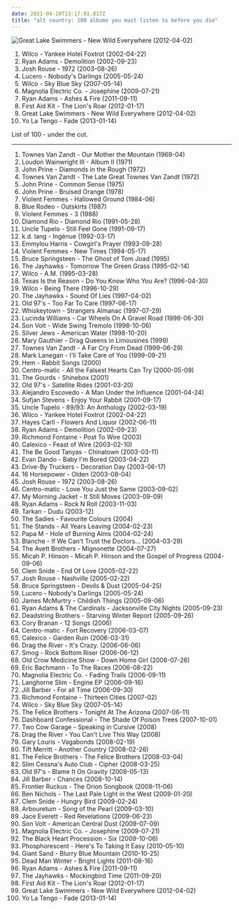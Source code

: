 ```yaml
---
date: 2021-04-10T13:17:01.817Z
title: "alt country: 100 albums you must listen to before you die"
---
```

![Great Lake Swimmers - New Wild Everywhere (2012-04-02)](http://coverartarchive.org/release/3d67f630-15d5-4a80-a6b7-fedbd85965cb/3846383791-500.jpg "Great Lake Swimmers - New Wild Everywhere (2012-04-02)")
<ol class="albums">
<li data-cover="http://coverartarchive.org/release/667f92d8-2ea5-49fd-914b-54f955622ea9/3636036495-500.jpg" data-tags="indie, alt-country" role="button">Wilco - Yankee Hotel Foxtrot (2002-04-22)</li>
<li data-cover="http://coverartarchive.org/release/d15bdbc1-11ac-3c28-8619-c445ffbe390a/2986614652-500.jpg" data-tags="alt-country, 2000s" role="button">Ryan Adams - Demolition (2002-09-23)</li>
<li data-cover="https://img.discogs.com/is7TAuevkRtEgpoloPGOjOU16Bc=/fit-in/599x600/filters:strip_icc():format(jpeg):mode_rgb():quality(90)/discogs-images/R-1377651-1294688574.jpeg.jpg" data-tags="indie, start to finish albums, purchased 07" role="button">Josh Rouse - 1972 (2003-08-26)</li>
<li data-cover="https://img.discogs.com/cF-rcH_dZJjoANDvO30Aoad0KrM=/fit-in/600x600/filters:strip_icc():format(jpeg):mode_rgb():quality(90)/discogs-images/R-5977748-1561111193-8154.jpeg.jpg" data-tags="rock, alt-country, alt country, southern rock, memphis, emt album 2005, good album, my top albums, memphis punk, allmusicl" role="button">Lucero - Nobody's Darlings (2005-05-24)</li>
<li data-cover="https://img.discogs.com/5-3xRWkZEVMFuGiugonN3mHExrE=/fit-in/600x608/filters:strip_icc():format(jpeg):mode_rgb():quality(90)/discogs-images/R-1178632-1472822902-4865.jpeg.jpg" data-tags="indie" role="button">Wilco - Sky Blue Sky (2007-05-14)</li>
<li data-cover="http://coverartarchive.org/release/0df19cac-877c-4dae-9c09-83f1509ee181/21009277200-500.jpg" data-tags="indie, alt country" role="button">Magnolia Electric Co. - Josephine (2009-07-21)</li>
<li data-cover="http://coverartarchive.org/release/513486c0-cbc3-4c88-a056-08ec7c5e41c0/15459840968-500.jpg" data-tags="americana, alt-country, ryan adams" role="button">Ryan Adams - Ashes & Fire (2011-09-11)</li>
<li data-cover="http://coverartarchive.org/release/dd28bdf0-4610-49ac-97db-800dcff5cca6/10744966085-500.jpg" data-tags="folk" role="button">First Aid Kit - The Lion's Roar (2012-01-17)</li>
<li data-cover="http://coverartarchive.org/release/3d67f630-15d5-4a80-a6b7-fedbd85965cb/3846383791-500.jpg" data-tags="indie, folk, alt country, remember, nettwerk records" role="button">Great Lake Swimmers - New Wild Everywhere (2012-04-02)</li>
<li data-cover="http://coverartarchive.org/release/306adcf4-39b2-4706-919a-f960cc7a1c48/2930110026-500.jpg" data-tags="indie, indie rock, 10s" role="button">Yo La Tengo - Fade (2013-01-14)</li>
</ol>
List of 100 - under the cut.
<!-- more -->

_________________

<ol class="albums">
<li data-cover="https://img.discogs.com/5GB_YywyYox8jr8m1MAseKxL940=/fit-in/600x594/filters:strip_icc():format(jpeg):mode_rgb():quality(90)/discogs-images/R-2120652-1485622460-8194.jpeg.jpg" data-tags="singer-songwriter, folk, americana" role="button">
Townes Van Zandt - Our Mother the Mountain (1969-04)
</li>
<li data-cover="https://img.discogs.com/Ts9y6Sn0VUdDgU97HmHo22OjEfM=/fit-in/600x601/filters:strip_icc():format(jpeg):mode_rgb():quality(90)/discogs-images/R-1734928-1450028060-9608.jpeg.jpg" data-tags="folk, singer-songwriter" role="button">
Loudon Wainwright III - Album II (1971)
</li>
<li data-cover="http://coverartarchive.org/release/bfe6e047-1b4c-3cee-ad79-a743bc6cf804/20623901363-500.jpg" data-tags="alt-country" role="button">
John Prine - Diamonds in the Rough (1972)
</li>
<li data-cover="https://img.discogs.com/o6XbiSmf8w1DVqNx7HrRrzkaE0M=/fit-in/200x200/filters:strip_icc():format(jpeg):mode_rgb():quality(90)/discogs-images/R-2083599-1265496412.jpeg.jpg" data-tags="70s" role="button">
Townes Van Zandt - The Late Great Townes Van Zandt (1972)
</li>
<li data-cover="http://coverartarchive.org/release/64bf6170-793e-3614-8330-1d6e61576375/4202547805-500.jpg" data-tags="70s, folk, singer-songwriter, americana, alt country, the poets, the harrisburg family band, lorcas" role="button">
John Prine - Common Sense (1975)
</li>
<li data-cover="http://coverartarchive.org/release/5bb6f0bd-e15d-4865-bfb4-b8f9bde7ef8d/4490601457-500.jpg" data-tags="singer-songwriter" role="button">
John Prine - Bruised Orange (1978)
</li>
<li data-cover="https://img.discogs.com/QDW8ixyk43BQA4VcSZZHzlY3MuM=/fit-in/500x500/filters:strip_icc():format(jpeg):mode_rgb():quality(90)/discogs-images/R-866408-1346396980-5312.jpeg.jpg" data-tags="alternative, 80s, folk punk" role="button">
Violent Femmes - Hallowed Ground (1984-06)
</li>
<li data-cover="http://coverartarchive.org/release/9b3e8c3e-5cdd-4e50-b448-fde6e05c72d3/4543193438-500.jpg" data-tags="alt country" role="button">
Blue Rodeo - Outskirts (1987)
</li>
<li data-cover="http://coverartarchive.org/release/7f7373e8-5e62-451f-8098-53a269364510/14903148792-500.jpg" data-tags="indie, rock, 80s, punk, alternative, college rock, post-punk, american, alt-country, male vocalist, folk punk, alt country, lies, inspiring, not good, sjc, tdhassociation" role="button">
Violent Femmes - 3 (1988)
</li>
<li data-cover="http://coverartarchive.org/release/340d816c-16ef-4227-82db-95e4f91b3964/28736823539-500.jpg" data-tags="country" role="button">
Diamond Rio - Diamond Rio (1991-05-28)
</li>
<li data-cover="https://img.discogs.com/PqD4V5GCVuTqdWD1zS_M3u5DPck=/fit-in/300x300/filters:strip_icc():format(jpeg):mode_rgb():quality(90)/discogs-images/R-3504333-1333048227.jpeg.jpg" data-tags="country, alt-country" role="button">
Uncle Tupelo - Still Feel Gone (1991-09-17)
</li>
<li data-cover="http://coverartarchive.org/release/bcea85cd-6bf6-4e35-bf57-63b24bd193e3/2686537879-500.jpg" data-tags="singer-songwriter, female vocalist, kd lang" role="button">
k.d. lang - Ingénue (1992-03-17)
</li>
<li data-cover="https://img.discogs.com/fyoDS43t0DpEHgGYOWdvXjj5NTU=/fit-in/551x551/filters:strip_icc():format(jpeg):mode_rgb():quality(90)/discogs-images/R-3781371-1344171603-5524.jpeg.jpg" data-tags="folk" role="button">
Emmylou Harris - Cowgirl's Prayer (1993-09-28)
</li>
<li data-cover="http://coverartarchive.org/release/dd954e99-560b-359d-9c1b-850bc1c05762/3025403629-500.jpg" data-tags="90s, folk punk" role="button">
Violent Femmes - New Times (1994-05-17)
</li>
<li data-cover="http://coverartarchive.org/release/f6403fc4-2225-41f0-b006-69461fe3d4d7/6753474012-500.jpg" data-tags="rock, singer-songwriter, 90s, folk, folk rock" role="button">
Bruce Springsteen - The Ghost of Tom Joad (1995)
</li>
<li data-cover="http://coverartarchive.org/release/b402178b-e511-4340-9002-3dc2cbe31b5b/24710309425-500.jpg" data-tags="alt-country, americana" role="button">
The Jayhawks - Tomorrow The Green Grass (1995-02-14)
</li>
<li data-cover="https://img.discogs.com/-AdtvsE-oHdu5agpfmDPGVfemRE=/fit-in/600x600/filters:strip_icc():format(jpeg):mode_rgb():quality(90)/discogs-images/R-682662-1490494434-8100.png.jpg" data-tags="alt-country" role="button">
Wilco - A.M. (1995-03-28)
</li>
<li data-cover="http://coverartarchive.org/release/a2dee556-67c1-413e-9084-b0e03ad2f648/16938821333-500.jpg" data-tags="emo" role="button">
Texas Is the Reason - Do You Know Who You Are? (1996-04-30)
</li>
<li data-cover="http://coverartarchive.org/release/d18b273a-4987-4594-a4db-419454c7e113/2013460549-500.jpg" data-tags="alt-country, 90s" role="button">
Wilco - Being There (1996-10-29)
</li>
<li data-cover="http://coverartarchive.org/release/57ae7578-e4c9-4f20-9c31-6085597843a5/16096999009-500.jpg" data-tags="americana" role="button">
The Jayhawks - Sound Of Lies (1997-04-02)
</li>
<li data-cover="http://coverartarchive.org/release/4f011457-2953-4a80-a00d-cb5a22dfae5d/24132483982-500.jpg" data-tags="alt-country, americana, 90s" role="button">
Old 97's - Too Far To Care (1997-06-17)
</li>
<li data-cover="https://img.discogs.com/DPXykrJLEsfWDftE5ewzKXttR0U=/fit-in/600x600/filters:strip_icc():format(jpeg):mode_rgb():quality(90)/discogs-images/R-1315068-1494720817-1257.jpeg.jpg" data-tags="americana, alt-country, whiskeytown" role="button">
Whiskeytown - Strangers Almanac (1997-07-29)
</li>
<li data-cover="http://coverartarchive.org/release/36876f89-c7fb-4b08-87ac-8f4f82bfd02e/6139546167-500.jpg" data-tags="alt-country" role="button">
Lucinda Williams - Car Wheels On A Gravel Road (1998-06-30)
</li>
<li data-cover="http://coverartarchive.org/release/8560a8ba-59fe-4b43-855f-7061a08c95f6/5262525500-500.jpg" data-tags="americana" role="button">
Son Volt - Wide Swing Tremolo (1998-10-06)
</li>
<li data-cover="https://img.discogs.com/n0rEsIRhAgZo9rDRLCP6Y3WxgnA=/fit-in/170x170/filters:strip_icc():format(jpeg):mode_rgb():quality(90)/discogs-images/R-368162-1104497072.jpg.jpg" data-tags="indie, 90s" role="button">
Silver Jews - American Water (1998-10-20)
</li>
<li data-cover="http://coverartarchive.org/release/ba62578d-6e37-462c-99a9-561fb60b14ca/24754125331-500.jpg" data-tags="singer-songwriter, acoustic, americana" role="button">
Mary Gauthier - Drag Queens in Limousines (1999)
</li>
<li data-cover="http://coverartarchive.org/release/45d16e51-18a6-3dff-8125-b69c5e4d38ea/5058926689-500.jpg" data-tags="folk, singer-songwriter, americana, alt country, the poets, the harrisburg family band" role="button">
Townes Van Zandt - A Far Cry From Dead (1999-06-29)
</li>
<li data-cover="http://coverartarchive.org/release/0a4569a0-63c2-49e5-ab64-2eb87157e8c8/2948168281-500.jpg" data-tags="plotters albums" role="button">
Mark Lanegan - I'll Take Care of You (1999-09-21)
</li>
<li data-cover="https://img.discogs.com/mzrlfh0QWWb39FzQZz6tWxtTFdg=/fit-in/600x600/filters:strip_icc():format(jpeg):mode_rgb():quality(90)/discogs-images/R-958023-1177482020.jpeg.jpg" data-tags="female vocalists" role="button">
Hem - Rabbit Songs (2000)
</li>
<li data-cover="https://img.discogs.com/ui5Ze89iJMBUJjfVrmMZh9vQS7o=/fit-in/500x500/filters:strip_icc():format(jpeg):mode_rgb():quality(90)/discogs-images/R-2003111-1257923133.jpeg.jpg" data-tags="alt country" role="button">
Centro-matic - All the Falsest Hearts Can Try (2000-05-09)
</li>
<li data-cover="http://coverartarchive.org/release/751d8589-cd1f-4bdb-b4c5-505d967ee074/9436028709-500.jpg" data-tags="country, americana, alt-country" role="button">
The Gourds - Shinebox (2001)
</li>
<li data-cover="http://coverartarchive.org/release/6d48892a-7e96-4301-bd59-b93ba8b9bce0/22125618364-500.jpg" data-tags="alt-country" role="button">
Old 97's - Satellite Rides (2001-03-20)
</li>
<li data-cover="http://coverartarchive.org/release/0a805b94-52b6-4c74-8eff-744d213f9d2e/23131353441-500.jpg" data-tags="rock, singer-songwriter, americana" role="button">
Alejandro Escovedo - A Man Under the Influence (2001-04-24)
</li>
<li data-cover="http://coverartarchive.org/release/dab7d7c9-2830-4acc-9534-72dbf1f022eb/2655230441-500.jpg" data-tags="electronic" role="button">
Sufjan Stevens - Enjoy Your Rabbit (2001-09-17)
</li>
<li data-cover="http://coverartarchive.org/release/7526f28a-fd50-46b5-8913-7b4b0c337ba7/4138111728-500.jpg" data-tags="country, alt country" role="button">
Uncle Tupelo - 89/93: An Anthology (2002-03-19)
</li>
<li data-cover="http://coverartarchive.org/release/667f92d8-2ea5-49fd-914b-54f955622ea9/3636036495-500.jpg" data-tags="indie, alt-country" role="button">
Wilco - Yankee Hotel Foxtrot (2002-04-22)
</li>
<li data-cover="http://coverartarchive.org/release/d24dc3d7-4d3a-4746-bd0a-65ed490a17c3/17564464104-500.jpg" data-tags="country, americana, blues, alt-country" role="button">
Hayes Carll - Flowers And Liquor (2002-06-11)
</li>
<li data-cover="http://coverartarchive.org/release/d15bdbc1-11ac-3c28-8619-c445ffbe390a/2986614652-500.jpg" data-tags="alt-country, 2000s" role="button">
Ryan Adams - Demolition (2002-09-23)
</li>
<li data-cover="http://coverartarchive.org/release/910fe8e4-c4e1-4d30-bfed-fc7b419c9b8b/27133397719-500.jpg" data-tags="americana, alt-country" role="button">
Richmond Fontaine - Post To Wire (2003)
</li>
<li data-cover="http://coverartarchive.org/release/1d22deda-5427-4b32-83c3-d36a369c2070/15971902789-500.jpg" data-tags="americana" role="button">
Calexico - Feast of Wire (2003-02-10)
</li>
<li data-cover="https://img.discogs.com/wXWlv5OPTINy4uKy4SFJ2odC_No=/fit-in/500x500/filters:strip_icc():format(jpeg):mode_rgb():quality(90)/discogs-images/R-1043165-1187395720.jpeg.jpg" data-tags="folk" role="button">
The Be Good Tanyas - Chinatown (2003-03-11)
</li>
<li data-cover="http://coverartarchive.org/release/aa51c84c-d61f-37e3-b285-241a2a89a4bd/15549971613-500.jpg" data-tags="folk" role="button">
Evan Dando - Baby I'm Bored (2003-04-22)
</li>
<li data-cover="http://coverartarchive.org/release/15f53c91-d9c0-40b0-920f-cc62cdfb63eb/15448153144-500.jpg" data-tags="southern rock, alt-country" role="button">
Drive-By Truckers - Decoration Day (2003-06-17)
</li>
<li data-cover="http://coverartarchive.org/release/d636f961-13b9-35a7-834b-52431d503892/1966538853-500.jpg" data-tags="alt-country, post-punk" role="button">
16 Horsepower - Olden (2003-08-04)
</li>
<li data-cover="https://img.discogs.com/is7TAuevkRtEgpoloPGOjOU16Bc=/fit-in/599x600/filters:strip_icc():format(jpeg):mode_rgb():quality(90)/discogs-images/R-1377651-1294688574.jpeg.jpg" data-tags="indie, start to finish albums, purchased 07" role="button">
Josh Rouse - 1972 (2003-08-26)
</li>
<li data-cover="http://coverartarchive.org/release/9d881edb-525b-338e-8ac3-f676ae62a0bd/18894776797-500.jpg" data-tags="americana, alt-country, alt country, apricot, centro fuzz, new americana, american indie, the dc - 00s, b2003, the poets, alt-cr, the harrisburg family band" role="button">
Centro-matic - Love You Just the Same (2003-09-02)
</li>
<li data-cover="https://img.discogs.com/VJB1rFlOG6ZH8Uq_T0r9BxdfUTQ=/fit-in/600x595/filters:strip_icc():format(jpeg):mode_rgb():quality(90)/discogs-images/R-7107450-1433888454-3100.jpeg.jpg" data-tags="2003, rock" role="button">
My Morning Jacket - It Still Moves (2003-09-09)
</li>
<li data-cover="http://coverartarchive.org/release/95af8ca5-8f40-42c3-815b-461f36018d24/4803477506-500.jpg" data-tags="rock" role="button">
Ryan Adams - Rock N Roll (2003-11-03)
</li>
<li data-cover="https://img.discogs.com/E_RO0q-pozYCBB0DWO8MAREXKg4=/fit-in/600x600/filters:strip_icc():format(jpeg):mode_rgb():quality(90)/discogs-images/R-7318965-1476958843-7101.jpeg.jpg" data-tags="dudu, tarkan" role="button">
Tarkan - Dudu (2003-12)
</li>
<li data-cover="http://coverartarchive.org/release/c4754ba5-6ebe-49ac-8864-a016dfbb1aa7/22020134807-500.jpg" data-tags="canadian, psychedelic, alt-country" role="button">
The Sadies - Favourite Colours (2004)
</li>
<li data-cover="https://img.discogs.com/Ll4UmHzi8za-g1vIYRxqR4pnTTY=/fit-in/600x586/filters:strip_icc():format(jpeg):mode_rgb():quality(90)/discogs-images/R-509839-1605614053-3155.jpeg.jpg" data-tags="indie, liverpool" role="button">
The Stands - All Years Leaving (2004-02-23)
</li>
<li data-cover="https://img.discogs.com/acRrkMBO_ENG4rqBEhl9zcUDMwk=/fit-in/600x602/filters:strip_icc():format(jpeg):mode_rgb():quality(90)/discogs-images/R-247329-1392151527-9819.jpeg.jpg" data-tags="folk, singer-songwriter, americana, alt country, naked covers, the poets, the harrisburg family band, allmusicp, lorcas" role="button">
Papa M - Hole of Burning Alms (2004-02-24)
</li>
<li data-cover="http://coverartarchive.org/release/aacef983-5fd6-4db8-bfce-61003ec6510a/17155303619-500.jpg" data-tags="alt-country" role="button">
Blanche - If We Can't Trust the Doctors... (2004-03-29)
</li>
<li data-cover="http://coverartarchive.org/release/a573d1b4-528b-479f-bdc7-47fbaecaa55a/22168138576-500.jpg" data-tags="folk" role="button">
The Avett Brothers - Mignonette (2004-07-27)
</li>
<li data-cover="http://coverartarchive.org/release/c4ae628c-e5b1-488a-a020-908915323088/27637024719-500.jpg" data-tags="indie, folk" role="button">
Micah P. Hinson - Micah P. Hinson and the Gospel of Progress (2004-09-06)
</li>
<li data-cover="https://img.discogs.com/Al4LRLb8bLBwQYpAgK8atsK1htk=/fit-in/600x591/filters:strip_icc():format(jpeg):mode_rgb():quality(90)/discogs-images/R-1231365-1282772334.jpeg.jpg" data-tags="cosmic american music" role="button">
Clem Snide - End Of Love (2005-02-22)
</li>
<li data-cover="http://coverartarchive.org/release/a6d8c013-997d-4858-8d87-00f823b49771/19888930029-500.jpg" data-tags="singer-songwriter" role="button">
Josh Rouse - Nashville (2005-02-22)
</li>
<li data-cover="http://coverartarchive.org/release/dd145ca9-034b-4c1f-b743-507267b1b85e/23678926503-500.jpg" data-tags="rock, singer-songwriter" role="button">
Bruce Springsteen - Devils & Dust (2005-04-25)
</li>
<li data-cover="https://img.discogs.com/cF-rcH_dZJjoANDvO30Aoad0KrM=/fit-in/600x600/filters:strip_icc():format(jpeg):mode_rgb():quality(90)/discogs-images/R-5977748-1561111193-8154.jpeg.jpg" data-tags="rock, alt-country, alt country, southern rock, memphis, emt album 2005, good album, my top albums, memphis punk, allmusicl" role="button">
Lucero - Nobody's Darlings (2005-05-24)
</li>
<li data-cover="https://img.discogs.com/7GgSkS-kefa3tjaalvpL_ltclqY=/fit-in/300x300/filters:strip_icc():format(jpeg):mode_rgb():quality(90)/discogs-images/R-3573831-1335818875.jpeg.jpg" data-tags="singer-songwriter, country, alt-country" role="button">
James McMurtry - Childish Things (2005-09-06)
</li>
<li data-cover="http://coverartarchive.org/release/defa1d7d-348e-4398-a155-1a3229201972/15459826827-500.jpg" data-tags="rock, singer-songwriter, alt-country, ryan adams" role="button">
Ryan Adams & The Cardinals - Jacksonville City Nights (2005-09-23)
</li>
<li data-cover="http://coverartarchive.org/release/0d98a30e-e552-48ef-907c-ac38d4d9fda3/19958374624-500.jpg" data-tags="americana, alt-country" role="button">
Deadstring Brothers - Starving Winter Report (2005-09-26)
</li>
<li data-cover="https://img.discogs.com/fxk4j1k-ofkUfAvw7C6r7Rc6J0c=/fit-in/425x425/filters:strip_icc():format(jpeg):mode_rgb():quality(90)/discogs-images/R-6247724-1414700393-9129.jpeg.jpg" data-tags="alternative country, memphis" role="button">
Cory Branan - 12 Songs (2006)
</li>
<li data-cover="http://coverartarchive.org/release/ad3bdaf3-12bb-4ba5-b48b-41848c9d7598/28249558241-500.jpg" data-tags="rock, americana, alt-country, alt country, the harrisburg family band, band records" role="button">
Centro-matic - Fort Recovery (2006-03-07)
</li>
<li data-cover="http://coverartarchive.org/release/61e933ae-208d-36fe-8dbc-fa0411780514/4021935438-500.jpg" data-tags="americana" role="button">
Calexico - Garden Ruin (2006-03-31)
</li>
<li data-cover="https://img.discogs.com/9PciA1TRn9xh9a9lBOI0bnvtD8M=/fit-in/600x600/filters:strip_icc():format(jpeg):mode_rgb():quality(90)/discogs-images/R-3454088-1531958124-7354.jpeg.jpg" data-tags="pedal steel, 8 out of 10" role="button">
Drag the River - It's Crazy. (2006-06-06)
</li>
<li data-cover="https://img.discogs.com/lB3Ai7YX6CV320MJMzzH0aIFqRw=/fit-in/600x528/filters:strip_icc():format(jpeg):mode_rgb():quality(90)/discogs-images/R-1960491-1255146242.jpeg.jpg" data-tags="alt country, austin, loving-melancholy-sweet" role="button">
Smog - Rock Bottom Riser (2006-06-12)
</li>
<li data-cover="http://coverartarchive.org/release/857f89b3-6573-4d61-becf-237874914397/4113163039-500.jpg" data-tags="american roots" role="button">
Old Crow Medicine Show - Down Home Girl (2006-07-26)
</li>
<li data-cover="http://coverartarchive.org/release/ac436dff-e730-464a-933a-a9c42632563e/20219843552-500.jpg" data-tags="indie, revolution, folk, alt country, no depression" role="button">
Eric Bachmann - To The Races (2006-08-22)
</li>
<li data-cover="https://img.discogs.com/Y7f1_Rw6oY7uLi7SFUEiP83VYJA=/fit-in/500x500/filters:strip_icc():format(jpeg):mode_rgb():quality(90)/discogs-images/R-776138-1576587513-7678.jpeg.jpg" data-tags="folk, americana, 00s, folk-country" role="button">
Magnolia Electric Co. - Fading Trails (2006-09-11)
</li>
<li data-cover="http://coverartarchive.org/release/ae3d6172-0916-44c7-9197-a357f276196f/11742130167-500.jpg" data-tags="alt country, emusic" role="button">
Langhorne Slim - Engine EP (2006-09-16)
</li>
<li data-cover="http://coverartarchive.org/release/415e9858-4778-4e59-b425-f3ef49a53969/17545285494-500.jpg" data-tags="female vocalists, canadian" role="button">
Jill Barber - For all Time (2006-09-30)
</li>
<li data-cover="https://img.discogs.com/O55sVATz4rN_J3xarQKi6d2Xwo4=/fit-in/600x589/filters:strip_icc():format(jpeg):mode_rgb():quality(90)/discogs-images/R-1636135-1490076964-8196.jpeg.jpg" data-tags="alt-country" role="button">
Richmond Fontaine - Thirteen Cities (2007-02)
</li>
<li data-cover="https://img.discogs.com/5-3xRWkZEVMFuGiugonN3mHExrE=/fit-in/600x608/filters:strip_icc():format(jpeg):mode_rgb():quality(90)/discogs-images/R-1178632-1472822902-4865.jpeg.jpg" data-tags="indie" role="button">
Wilco - Sky Blue Sky (2007-05-14)
</li>
<li data-cover="https://img.discogs.com/iXtso8uS7CmQZOm6SRWcFTQD9Gc=/fit-in/600x601/filters:strip_icc():format(jpeg):mode_rgb():quality(90)/discogs-images/R-2438487-1516299915-5139.jpeg.jpg" data-tags="americana, alt country, the devil and the deep blue sea, just another folk singer, the way you look, the merch grrls, teh typos" role="button">
The Felice Brothers - Tonight At The Arizona (2007-06-11)
</li>
<li data-cover="https://img.discogs.com/WOF7raIoLouZaJKqPANneAjx6o8=/fit-in/500x500/filters:strip_icc():format(jpeg):mode_rgb():quality(90)/discogs-images/R-3999652-1351882712-6546.jpeg.jpg" data-tags="acoustic" role="button">
Dashboard Confessional - The Shade Of Poison Trees (2007-10-01)
</li>
<li data-cover="https://img.discogs.com/O0uPhF6iQLMTbEv3yCqO12zosNY=/fit-in/300x300/filters:strip_icc():format(jpeg):mode_rgb():quality(90)/discogs-images/R-2900172-1306342981.jpeg.jpg" data-tags="alt-country, southern rock" role="button">
Two Cow Garage - Speaking in Cursive (2008)
</li>
<li data-cover="https://img.discogs.com/kZSVPN1P9lDEAwtamlRxpLyG5hs=/fit-in/300x300/filters:strip_icc():format(jpeg):mode_rgb():quality(90)/discogs-images/R-2238494-1271625663.jpeg.jpg" data-tags="country, americana, alt-country, colorado" role="button">
Drag the River - You Can't Live This Way (2008)
</li>
<li data-cover="http://coverartarchive.org/release/29e1adee-eb33-4668-b995-42a8c2161202/22038098400-500.jpg" data-tags="alt country, 00s" role="button">
Gary Louris - Vagabonds (2008-02-19)
</li>
<li data-cover="http://coverartarchive.org/release/3535eae4-1447-4f66-af70-1ef173837db5/16252640451-500.jpg" data-tags="country, alt-country" role="button">
Tift Merritt - Another Country (2008-02-26)
</li>
<li data-cover="https://img.discogs.com/Sum2141OEf8MaF45cHmGO9FOVMg=/fit-in/360x360/filters:strip_icc():format(jpeg):mode_rgb():quality(90)/discogs-images/R-1514551-1225317969.jpeg.jpg" data-tags="folk" role="button">
The Felice Brothers - The Felice Brothers (2008-03-04)
</li>
<li data-cover="http://coverartarchive.org/release/e0655004-230d-4448-b261-57e8d519b421/16226403581-500.jpg" data-tags="alternative, americana, alt-country, alt country" role="button">
Slim Cessna's Auto Club - Cipher (2008-03-25)
</li>
<li data-cover="http://coverartarchive.org/release/546a5081-9648-4ec6-a745-af0553269984/23315109832-500.jpg" data-tags="americana, alt country, megu007, the poets, the devil and the deep blue sea, just another folk singer, the harrisburg family band, the way you look, tylers favorite albums, the merch grrls, teh typos" role="button">
Old 97's - Blame It On Gravity (2008-05-13)
</li>
<li data-cover="https://img.discogs.com/kP8r0DGlfsLTy9FE04lS7pLdCXo=/fit-in/600x526/filters:strip_icc():format(jpeg):mode_rgb():quality(90)/discogs-images/R-2466582-1378665989-3391.jpeg.jpg" data-tags="female vocalists" role="button">
Jill Barber - Chances (2008-10-14)
</li>
<li data-cover="https://img.discogs.com/TUfQkERJ6yvV0v9O8vvnzpufOoI=/fit-in/600x533/filters:strip_icc():format(jpeg):mode_rgb():quality(90)/discogs-images/R-9215263-1476804459-3464.jpeg.jpg" data-tags="folk, alt-country, 00s" role="button">
Frontier Ruckus - The Orion Songbook (2008-11-06)
</li>
<li data-cover="http://coverartarchive.org/release/3ebc7ec9-f9d1-4597-9d84-e1aaf6769241/12532860738-500.jpg" data-tags="rock, country, alternative, folk, alt country, boners, 10 out of 10, alt-cr" role="button">
Ben Nichols - The Last Pale Light in the West (2009-01-20)
</li>
<li data-cover="https://img.discogs.com/Je95mkzGpZm9Fgz5a3Lqae-XVU4=/fit-in/472x474/filters:strip_icc():format(jpeg):mode_rgb():quality(90)/discogs-images/R-1756909-1241368042.jpeg.jpg" data-tags="indie, alternative, alt-country, alt country, 00s, rem, drive-by truckers, allmusicc, band records" role="button">
Clem Snide - Hungry Bird (2009-02-24)
</li>
<li data-cover="http://coverartarchive.org/release/9360a785-a51a-460c-a00a-e9c1d8939c84/3946906870-500.jpg" data-tags="alternative, alt country, country rock, alternative country, 00s, apricot, rustic, american indie, drive-by truckers, band records, chaser iii" role="button">
Arbouretum - Song of the Pearl (2009-03-10)
</li>
<li data-cover="http://coverartarchive.org/release/35d8d5a1-b2c4-4a68-8325-3279c6c11f65/17653240314-500.jpg" data-tags="jace everett" role="button">
Jace Everett - Red Revelations (2009-06-23)
</li>
<li data-cover="https://img.discogs.com/mbMhh10eVtNzKKIUzf8ceWzs7oo=/fit-in/600x552/filters:strip_icc():format(jpeg):mode_rgb():quality(90)/discogs-images/R-3288267-1512563311-7222.jpeg.jpg" data-tags="americana" role="button">
Son Volt - American Central Dust (2009-07-09)
</li>
<li data-cover="http://coverartarchive.org/release/0df19cac-877c-4dae-9c09-83f1509ee181/21009277200-500.jpg" data-tags="indie, alt country" role="button">
Magnolia Electric Co. - Josephine (2009-07-21)
</li>
<li data-cover="https://img.discogs.com/qr4MmU4OCmRL8ae-TPhSuxR6Vkg=/fit-in/400x400/filters:strip_icc():format(jpeg):mode_rgb():quality(90)/discogs-images/R-1957537-1269820645.jpeg.jpg" data-tags="alternative, folk, blues, american, alt country, san diego, folk-blues, music i tried but didnt like" role="button">
The Black Heart Procession - Six (2009-10-06)
</li>
<li data-cover="https://img.discogs.com/l7LWi0aZ5pDiIOYrw_f7axpg3tM=/fit-in/592x600/filters:strip_icc():format(jpeg):mode_rgb():quality(90)/discogs-images/R-2259033-1288908723.jpeg.jpg" data-tags="folk" role="button">
Phosphorescent - Here's To Taking It Easy (2010-05-10)
</li>
<li data-cover="http://coverartarchive.org/release/70750d05-c991-325b-9dd3-c58847d2defa/17697700032-500.jpg" data-tags="alternative, americana, alt-country, alt country, 10s, gothic country, gothic americana, merkliste, alternative roots, band records, chaser iii" role="button">
Giant Sand - Blurry Blue Mountain (2010-10-25)
</li>
<li data-cover="http://coverartarchive.org/release/3c2eb578-f6e1-4b2c-8151-ae2d809a402b/13142591908-500.jpg" data-tags="americana" role="button">
Dead Man Winter - Bright Lights (2011-08-16)
</li>
<li data-cover="http://coverartarchive.org/release/513486c0-cbc3-4c88-a056-08ec7c5e41c0/15459840968-500.jpg" data-tags="americana, alt-country, ryan adams" role="button">
Ryan Adams - Ashes & Fire (2011-09-11)
</li>
<li data-cover="https://img.discogs.com/gIE6atFZpQ6GJhN5tEvSQb8pyK0=/fit-in/600x600/filters:strip_icc():format(jpeg):mode_rgb():quality(90)/discogs-images/R-3347142-1338883922-7092.jpeg.jpg" data-tags="americana, alt-country" role="button">
The Jayhawks - Mockingbird Time (2011-09-20)
</li>
<li data-cover="http://coverartarchive.org/release/dd28bdf0-4610-49ac-97db-800dcff5cca6/10744966085-500.jpg" data-tags="folk" role="button">
First Aid Kit - The Lion's Roar (2012-01-17)
</li>
<li data-cover="http://coverartarchive.org/release/3d67f630-15d5-4a80-a6b7-fedbd85965cb/3846383791-500.jpg" data-tags="indie, folk, alt country, remember, nettwerk records" role="button">
Great Lake Swimmers - New Wild Everywhere (2012-04-02)
</li>
<li data-cover="http://coverartarchive.org/release/306adcf4-39b2-4706-919a-f960cc7a1c48/2930110026-500.jpg" data-tags="indie, indie rock, 10s" role="button">
Yo La Tengo - Fade (2013-01-14)
</li>
</ol>